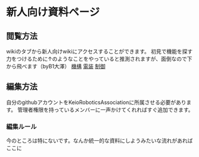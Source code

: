 # 新人向け資料ページ

## 閲覧方法
wikiのタブから新人向けwikiにアクセスすることができます。
初見で機能を探す力をつけるために↑のようなことをやっていると推測されますが、面倒なので下から飛べます（byB1大澤）
[機構](https://github.com/KeioRoboticsAssociation/mech_intro/blob/main/index.md)
[電装](https://github.com/KeioRoboticsAssociation/introduction-training/wiki/)
[制御](https://github.com/KeioRoboticsAssociation/introduction-training/wiki/%E5%88%B6%E5%BE%A1%E7%8F%AD)

## 編集方法
自分のgithubアカウントをKeioRoboticsAssociationに所属させる必要があります。
管理者権限を持っているメンバーに一声かけてくれればすぐ追加できます。

### 編集ルール
今のところは特にないです。なんか統一的な資料にしようみたいな流れがあればここに
